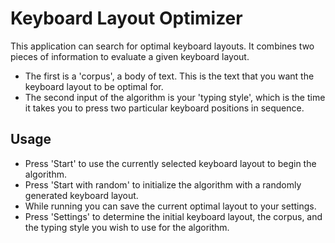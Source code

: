 # Keyboard Layout Optimizer

This application can search for optimal keyboard layouts. 
It combines two pieces of information to evaluate a given keyboard layout. 
* The first is a 'corpus', a body of text. This is the text that you want the keyboard layout to be optimal for. 
* The second input of the algorithm is your 'typing style', 
which is the time it takes you to press two particular keyboard positions in sequence.

## Usage
* Press 'Start' to use the currently selected keyboard layout to begin the algorithm. 
* Press 'Start with random' to initialize the algorithm with a randomly generated keyboard layout. 
* While running you can save the current optimal layout to your settings. 
* Press 'Settings' to determine the initial keyboard layout, the corpus, and the typing style you wish to use for the algorithm.
